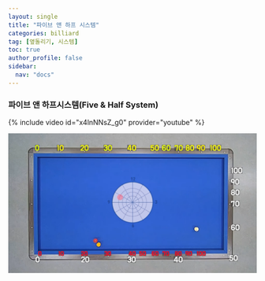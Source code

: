 ```yaml
---
layout: single
title: "파이브 앤 하프 시스템"
categories: billiard
tag: [옆돌리기, 시스템] 
toc: true
author_profile: false
sidebar:
  nav: "docs"
---
```


### 파이브 앤 하프시스템(Five & Half System)

{% include video id="x4lnNNsZ_g0" provider="youtube" %}

[![파이브 앤 하프시스템0](/images/%ED%8C%8C%EC%9D%B4%EB%B8%8C%EC%95%A4%ED%95%98%ED%94%84%EC%8B%9C%EC%8A%A4%ED%85%9C_0.png)](/images/%ED%8C%8C%EC%9D%B4%EB%B8%8C%EC%95%A4%ED%95%98%ED%94%84%EC%8B%9C%EC%8A%A4%ED%85%9C_0.png)
